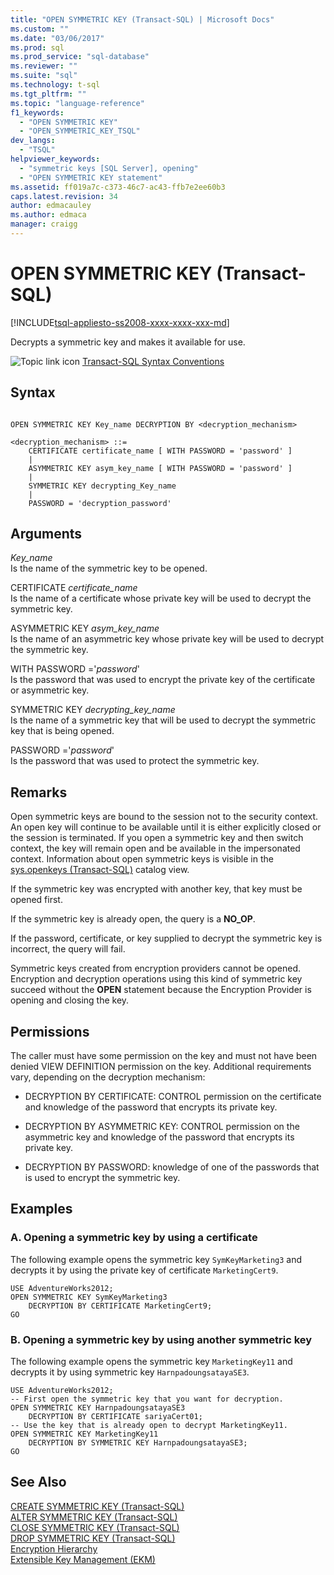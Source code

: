 ```yaml
---
title: "OPEN SYMMETRIC KEY (Transact-SQL) | Microsoft Docs"
ms.custom: ""
ms.date: "03/06/2017"
ms.prod: sql
ms.prod_service: "sql-database"
ms.reviewer: ""
ms.suite: "sql"
ms.technology: t-sql
ms.tgt_pltfrm: ""
ms.topic: "language-reference"
f1_keywords: 
  - "OPEN SYMMETRIC KEY"
  - "OPEN_SYMMETRIC_KEY_TSQL"
dev_langs: 
  - "TSQL"
helpviewer_keywords: 
  - "symmetric keys [SQL Server], opening"
  - "OPEN SYMMETRIC KEY statement"
ms.assetid: ff019a7c-c373-46c7-ac43-ffb7e2ee60b3
caps.latest.revision: 34
author: edmacauley
ms.author: edmaca
manager: craigg
---
```

# OPEN SYMMETRIC KEY (Transact-SQL)
[!INCLUDE[tsql-appliesto-ss2008-xxxx-xxxx-xxx-md](../../includes/tsql-appliesto-ss2008-xxxx-xxxx-xxx-md.md)]

  Decrypts a symmetric key and makes it available for use.  
  
 ![Topic link icon](../../database-engine/configure-windows/media/topic-link.gif "Topic link icon") [Transact-SQL Syntax Conventions](../../t-sql/language-elements/transact-sql-syntax-conventions-transact-sql.md)  
  
## Syntax  
  
```  
  
OPEN SYMMETRIC KEY Key_name DECRYPTION BY <decryption_mechanism>  
  
<decryption_mechanism> ::=  
    CERTIFICATE certificate_name [ WITH PASSWORD = 'password' ]  
    |  
    ASYMMETRIC KEY asym_key_name [ WITH PASSWORD = 'password' ]  
    |  
    SYMMETRIC KEY decrypting_Key_name  
    |  
    PASSWORD = 'decryption_password'  
```  
  
## Arguments  
 *Key_name*  
 Is the name of the symmetric key to be opened.  
  
 CERTIFICATE *certificate_name*  
 Is the name of a certificate whose private key will be used to decrypt the symmetric key.  
  
 ASYMMETRIC KEY *asym_key_name*  
 Is the name of an asymmetric key whose private key will be used to decrypt the symmetric key.  
  
 WITH PASSWORD ='*password*'  
 Is the password that was used to encrypt the private key of the certificate or asymmetric key.  
  
 SYMMETRIC KEY *decrypting_key_name*  
 Is the name of a symmetric key that will be used to decrypt the symmetric key that is being opened.  
  
 PASSWORD ='*password*'  
 Is the password that was used to protect the symmetric key.  
  
## Remarks  
 Open symmetric keys are bound to the session not to the security context. An open key will continue to be available until it is either explicitly closed or the session is terminated. If you open a symmetric key and then switch context, the key will remain open and be available in the impersonated context. Information about open symmetric keys is visible in the [sys.openkeys &#40;Transact-SQL&#41;](../../relational-databases/system-catalog-views/sys-openkeys-transact-sql.md) catalog view.  
  
 If the symmetric key was encrypted with another key, that key must be opened first.  
  
 If the symmetric key is already open, the query is a **NO_OP**.  
  
 If the password, certificate, or key supplied to decrypt the symmetric key is incorrect, the query will fail.  
  
 Symmetric keys created from encryption providers cannot be opened. Encryption and decryption operations using this kind of symmetric key succeed without the **OPEN** statement because the Encryption Provider is opening and closing the key.  
  
## Permissions  
 The caller must have some permission on the key and must not have been denied VIEW DEFINITION permission on the key. Additional requirements vary, depending on the decryption mechanism:  
  
-   DECRYPTION BY CERTIFICATE: CONTROL permission on the certificate and knowledge of the password that encrypts its private key.  
  
-   DECRYPTION BY ASYMMETRIC KEY: CONTROL permission on the asymmetric key and knowledge of the password that encrypts its private key.  
  
-   DECRYPTION BY PASSWORD: knowledge of one of the passwords that is used to encrypt the symmetric key.  
  
## Examples  
  
### A. Opening a symmetric key by using a certificate  
 The following example opens the symmetric key `SymKeyMarketing3` and decrypts it by using the private key of certificate `MarketingCert9`.  
  
```  
USE AdventureWorks2012;  
OPEN SYMMETRIC KEY SymKeyMarketing3   
    DECRYPTION BY CERTIFICATE MarketingCert9;  
GO  
```  
  
### B. Opening a symmetric key by using another symmetric key  
 The following example opens the symmetric key `MarketingKey11` and decrypts it by using symmetric key `HarnpadoungsatayaSE3`.  
  
```  
USE AdventureWorks2012;  
-- First open the symmetric key that you want for decryption.  
OPEN SYMMETRIC KEY HarnpadoungsatayaSE3   
    DECRYPTION BY CERTIFICATE sariyaCert01;  
-- Use the key that is already open to decrypt MarketingKey11.  
OPEN SYMMETRIC KEY MarketingKey11   
    DECRYPTION BY SYMMETRIC KEY HarnpadoungsatayaSE3;  
GO   
```  
  
## See Also  
 [CREATE SYMMETRIC KEY &#40;Transact-SQL&#41;](../../t-sql/statements/create-symmetric-key-transact-sql.md)   
 [ALTER SYMMETRIC KEY &#40;Transact-SQL&#41;](../../t-sql/statements/alter-symmetric-key-transact-sql.md)   
 [CLOSE SYMMETRIC KEY &#40;Transact-SQL&#41;](../../t-sql/statements/close-symmetric-key-transact-sql.md)   
 [DROP SYMMETRIC KEY &#40;Transact-SQL&#41;](../../t-sql/statements/drop-symmetric-key-transact-sql.md)   
 [Encryption Hierarchy](../../relational-databases/security/encryption/encryption-hierarchy.md)   
 [Extensible Key Management &#40;EKM&#41;](../../relational-databases/security/encryption/extensible-key-management-ekm.md)  
  
  
